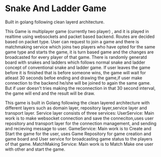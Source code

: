 # Snake And Ladder Game 
Built in golang following  clean layerd architecture.

This Game is multiplayer game (currently two player) , and it is played in realtime using websockets and packet based backend. Routes are decided based on packet type.
User can request to join a game and there is matchmaking service which joins two players who have opted for the same game type and starts the game, it is turn based game and the changes are broadcasted for every player of that game.
There is randomly generatd board with snakes and ladders which follows normal snake and ladder concept of conventional snake and ladder game.
If user leaves the game before it is finished that is before someone wins, the game will wait for atleast 30 seconds befoe ending and drawing the game,if user make connection to the backend he/she will be  joined to again the same game.
But if user doesn't tries making the reconnection in that 30 second interval, the game will end and the result will be draw.

This game is built in Golang following the clean layered architecture with different layers such as domain layer, repository layer,service layer and transport layer.
Service layer consists of three services: 
                                           UserService: Main work is to make websocket connection and save the conneciton,uses user repository and  transport layer for the connection management, and sending and recieving message to user.
                                           GameService: Main work is to Create and Start the game for the user, uses Game Repository for game creation and game board and User service for broadcasting game status to the players of that game.
                                           MatchMaking Service: Main work is to Match Make one user with other and start the game.
